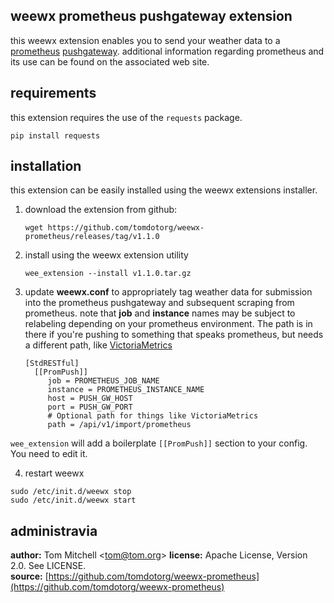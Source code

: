 ## weewx prometheus pushgateway extension

this weewx extension enables you to send your weather data to a [prometheus](http://prometheus.io) [pushgateway](https://github.com/prometheus/pushgateway). additional information regarding prometheus and its use can be found on the associated web site.

## requirements

this extension requires the use of the `requests` package.

```
pip install requests
```

## installation

this extension can be easily installed using the weewx extensions installer.

1. download the extension from github:
	```
	wget https://github.com/tomdotorg/weewx-prometheus/releases/tag/v1.1.0
	```

2. install using the weewx extension utility
	```
	wee_extension --install v1.1.0.tar.gz
	```

3. update **weewx.conf** to appropriately tag weather data for submission into the prometheus pushgateway and subsequent scraping from prometheus.  note that **job** and **instance** names may be subject to relabeling depending on your prometheus environment.
   The path is in there if you're pushing to something that speaks prometheus, but needs a different path, like [VictoriaMetrics](https://docs.victoriametrics.com/#how-to-import-data-in-prometheus-exposition-format)
	```
    [StdRESTful]
      [[PromPush]]
         job = PROMETHEUS_JOB_NAME
         instance = PROMETHEUS_INSTANCE_NAME
         host = PUSH_GW_HOST
         port = PUSH_GW_PORT
         # Optional path for things like VictoriaMetrics
         path = /api/v1/import/prometheus
	```
	
`wee_extension` will add a boilerplate `[[PromPush]]` section to your config.  You need to edit it.
	

4. restart weewx

```
sudo /etc/init.d/weewx stop
sudo /etc/init.d/weewx start
```

## administravia
**author:** Tom Mitchell \<[tom@tom.org](mailto:tom@tom.org)\>
**license:** Apache License, Version 2.0. See LICENSE.  
**source:** [https://github.com/tomdotorg/weewx-prometheus](https://github.com/tomdotorg/weewx-prometheus)  
